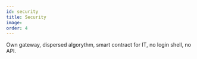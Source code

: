 ```yaml
---
id: security
title: Security
image:
order: 4
---
```


Own gateway, dispersed algorythm, smart contract for IT, no login shell, no API.
